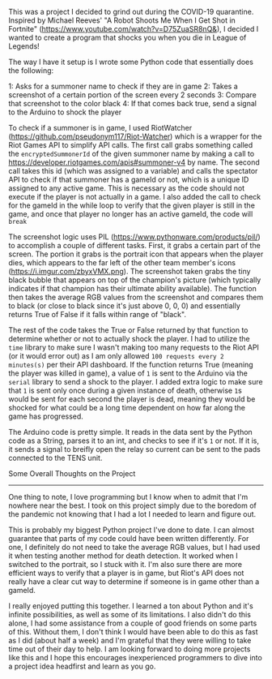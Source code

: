 This was a project I decided to grind out during the COVID-19 quarantine. Inspired by Michael Reeves' "A Robot Shoots Me When I Get Shot in Fortnite"
(https://www.youtube.com/watch?v=D75ZuaSR8nQ&), I decided I wanted to create a program that shocks you when you die in League of Legends!

The way I have it setup is I wrote some Python code that essentially does the following:

1: Asks for a summoner name to check if they are in game
2: Takes a screenshot of a certain portion of the screen every 2 seconds
3: Compare that screenshot to the color black
4: If that comes back true, send a signal to the Arduino to shock the player

To check if a summoner is in game, I used RiotWatcher (https://github.com/pseudonym117/Riot-Watcher) which is a wrapper for the Riot Games API to simplify API calls.
The first call grabs something called the `encryptedSummonerId` of the given summoner name by making a call to https://developer.riotgames.com/apis#summoner-v4 by name.
The second call takes this id (which was assigned to a variable) and calls the spectator API to check if that summoner has a gameId or not, which is a unique ID assigned
to any active game. This is necessary as the code should not execute if the player is not actually in a game. I also added the call to check for the gameId in the while loop
to verify that the given player is still in the game, and once that player no longer has an active gameId, the code will `break`

The screenshot logic uses PIL (https://www.pythonware.com/products/pil/) to accomplish a couple of different tasks. First, it grabs a certain part of the screen. The portion it
grabs is the portrait icon that appears when the player dies, which appears to the far left of the other team member's icons (https://i.imgur.com/zbyxVMX.png). The screenshot
taken grabs the tiny black bubble that appears on top of the champion's picture (which typically indicates if that champion has their ultimate ability available). The function
then takes the average RGB values from the screenshot and compares them to black (or close to black since it's just above 0, 0, 0) and essentially returns True of False if it
falls within range of "black".

The rest of the code takes the True or False returned by that function to determine whether or not to actually shock the player. I had to utilize the `time` library to make sure
I wasn't making too many requests to the Riot API (or it would error out) as I am only allowed `100 requests every 2 minutes(s)` per their API dashboard. If the function returns
True (meaning the player was killed in game), a value of `1` is sent to the Arduino via the `serial` library to send a shock to the player. I added extra logic to make sure 
that `1` is sent only once during a given instance of death, otherwise `1`s would be sent for each second the player is dead, meaning they would be shocked for what could be a 
long time dependent on how far along the game has progressed.

The Arduino code is pretty simple. It reads in the data sent by the Python code as a String, parses it to an int, and checks to see if it's `1` or not. If it is, it sends a
signal to breifly open the relay so current can be sent to the pads connected to the TENS unit.

Some Overall Thoughts on the Project
____________________________________

One thing to note, I love programming but I know when to admit that I'm nowhere near the best. I took on this project simply due to the boredom of the pandemic not knowing 
that I had a lot I needed to learn and figure out.

This is probably my biggest Python project I've done to date. I can almost guarantee that parts of my code could have been written differently. For one, I definitely do not need
to take the average RGB values, but I had used it when testing another method for death detection. It worked when I switched to the portrait, so I stuck with it. I'm also sure
there are more efficient ways to verify that a player is in game, but Riot's API does not really have a clear cut way to determine if someone is in game other than a gameId.

I really enjoyed putting this together. I learned a ton about Python and it's infinite possibilities, as well as some of its limitations. I also didn't do this alone, I had some
assistance from a couple of good friends on some parts of this. Without them, I don't think I would have been able to do this as fast as I did (about half a week) and I'm
grateful that they were willing to take time out of their day to help. I am looking forward to doing more projects like this and I hope this encourages inexperienced programmers
to dive into a project idea headfirst and learn as you go.
